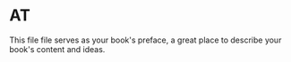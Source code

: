 # AT

This file file serves as your book's preface, a great place to describe your book's content and ideas.

